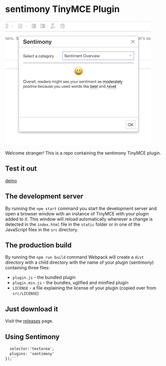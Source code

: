 # sentimony TinyMCE Plugin

![sentimony](/sentimony.png?raw=true)

Welcome stranger! This is a repo containing the sentimony TinyMCE plugin.

## Test it out

[demo](https://iyware.com/sentimony)

## The development server

By running the `npm start` command you start the development server and open a browser window with an instance of TinyMCE with your plugin added to it. This window will reload automatically whenever a change is detected in the `index.html` file in the `static` folder or in one of the JavaScript files in the `src` directory.

## The production build

By running the `npm run build` command Webpack will create a `dist` directory with a child directory with the name of your plugin (sentimony) containing three files:

* `plugin.js` - the bundled plugin
* `plugin.min.js` - the bundles, uglified and minified plugin
* `LICENSE` - a file explaining the license of your plugin (copied over from `src/LICENSE`)

## Just download it

Visit the [releases](https://www.google.com) page.


## Using Sentimony

```tinymce.init({
  selector:'textarea',
  plugins: 'sentimony'
});```
